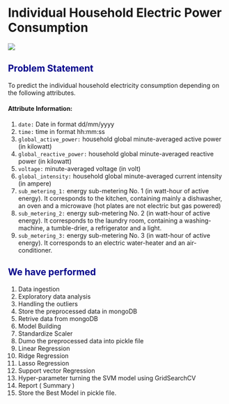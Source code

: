 # Individual Household Electric Power Consumption
![](https://www.energy.gov/sites/default/files/styles/full_article_width/public/qtr-ch3-intro.jpg?itok=edlO53_p)

## <font color=#00008B>Problem Statement</font>
To predict the individual household electricity consumption depending on the following attributes.
#### Attribute Information:
1. `date:` Date in format dd/mm/yyyy
2. `time:` time in format hh:mm:ss
3. `global_active_power:` household global minute-averaged active power (in kilowatt)
4. `global_reactive_power:` household global minute-averaged reactive power (in kilowatt)
5. `voltage:` minute-averaged voltage (in volt)
6. `global_intensity:` household global minute-averaged current intensity (in ampere)
7. `sub_metering_1:` energy sub-metering No. 1 (in watt-hour of active energy).  It corresponds to the kitchen, containing mainly a dishwasher, an oven and a microwave (hot plates are not electric but gas powered)
8. `sub_metering_2:` energy sub-metering No. 2 (in watt-hour of active energy). It corresponds to the laundry room, containing a washing-machine, a tumble-drier, a refrigerator and a light.
9. `sub_metering_3:` energy sub-metering No. 3 (in watt-hour of active energy). It corresponds to an electric water-heater and an air-conditioner.


## <font color=#00008B>We have performed</font>
1. Data ingestion
2. Exploratory data analysis
3. Handling the outliers
4. Store the preprocessed data in mongoDB
5. Retrive data from mongoDB
6. Model Building
7. Standardize Scaler
8. Dumo the preprocessed data into pickle file
9. Linear Regression
10. Ridge Regression
11. Lasso Regression
12. Support vector Regression
13. Hyper-parameter turning the SVM model using GridSearchCV
14. Report ( Summary )
15. Store the Best Model in pickle file.


